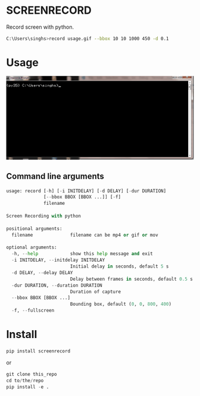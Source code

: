 # SCREENRECORD
Record screen with python.

```bash
C:\Users\singhs>record usage.gif --bbox 10 10 1000 450 -d 0.1
```

# Usage
![usage screenshot for screenrecod with python](https://raw.githubusercontent.com/sukhbinder/screenrecord/master/img/usage.gif)


## Command line arguments

```python
usage: record [-h] [-i INITDELAY] [-d DELAY] [-dur DURATION]
              [--bbox BBOX [BBOX ...]] [-f]
              filename

Screen Recording with python

positional arguments:
  filename              filename can be mp4 or gif or mov

optional arguments:
  -h, --help            show this help message and exit
  -i INITDELAY, --initdelay INITDELAY
                        Initial delay in seconds, default 5 s
  -d DELAY, --delay DELAY
                        Delay between frames in seconds, default 0.5 s
  -dur DURATION, --duration DURATION
                        Duration of capture
  --bbox BBOX [BBOX ...]
                        Bounding box, default (0, 0, 800, 400)
  -f, --fullscreen

  ```
# Install

```python
pip install screenrecord

```
or 

```python
git clone this_repo
cd to/the/repo
pip install -e .
```

